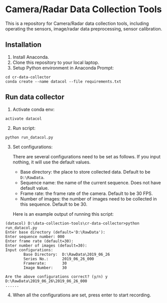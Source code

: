 # Camera/Radar Data Collection Tools
This is a repository for Camera/Radar data collection tools, including operating the sensors, image/radar data preprocessing, sensor calibration.

## Installation
1. Install Anaconda.
2. Clone this repository to your local laptop.
3. Setup Python environment in Anaconda Prompt:
```
cd cr-data-collector
conda create --name datacol --file requirements.txt
```

## Run data collector
1. Activate conda env:
```
activate datacol
```
2. Run script:
```
python run_datacol.py
```
3. Set configurations:

    There are several configurations need to be set as follows. If you input nothing, it will use the default values.
    - Base directory: the place to store collected data. Default to be `D:\RawData`.
    - Sequence name: the name of the current sequence. Does not have default value.
    - Frame rate: the frame rate of the camera. Default to be 30 FPS.
    - Number of images: the number of images need to be collected in this sequence. Default to be 30. 

    Here is an example output of running this script:
```
(datacol) D:\data-collection-tools\cr-data-collector>python run_datacol.py
Enter base directory (default='D:\RawData'):
Enter sequence number: 000
Enter frame rate (default=30):
Enter number of images (default=30):
Input configurations:
        Base Directory:  D:\RawData\2019_06_26
        Series No.:      2019_06_26_000
        Framerate:       30
        Image Number:    30

Are the above configurations correct? (y/n) y
D:\RawData\2019_06_26\2019_06_26_000
......
```
4. When all the configurations are set, press enter to start recording.